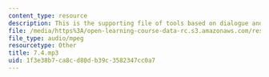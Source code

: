 ```yaml
---
content_type: resource
description: This is the supporting file of tools based on dialogue and language abilities.
file: /media/https%3A/open-learning-course-data-rc.s3.amazonaws.com/res-21g-003-learning-chinese-a-foundation-course-in-mandarin-spring-2011/1f3e38b7ca8cd80db39c3582347cc0a7_7.4.mp3
file_type: audio/mpeg
resourcetype: Other
title: 7.4.mp3
uid: 1f3e38b7-ca8c-d80d-b39c-3582347cc0a7
---
```

